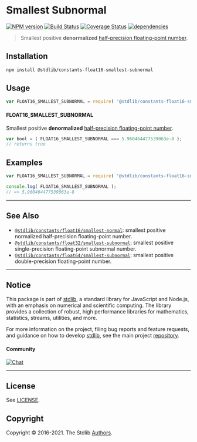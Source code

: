 <!--

@license Apache-2.0

Copyright (c) 2018 The Stdlib Authors.

Licensed under the Apache License, Version 2.0 (the "License");
you may not use this file except in compliance with the License.
You may obtain a copy of the License at

   http://www.apache.org/licenses/LICENSE-2.0

Unless required by applicable law or agreed to in writing, software
distributed under the License is distributed on an "AS IS" BASIS,
WITHOUT WARRANTIES OR CONDITIONS OF ANY KIND, either express or implied.
See the License for the specific language governing permissions and
limitations under the License.

-->

# Smallest Subnormal

[![NPM version][npm-image]][npm-url] [![Build Status][test-image]][test-url] [![Coverage Status][coverage-image]][coverage-url] [![dependencies][dependencies-image]][dependencies-url]

> Smallest positive **denormalized** [half-precision floating-point number][half-precision-floating-point-format].

<section class="installation">

## Installation

```bash
npm install @stdlib/constants-float16-smallest-subnormal
```

</section>

<section class="usage">

## Usage

<!-- eslint-disable id-length -->

```javascript
var FLOAT16_SMALLEST_SUBNORMAL = require( '@stdlib/constants-float16-smallest-subnormal' );
```

#### FLOAT16_SMALLEST_SUBNORMAL

Smallest positive **denormalized** [half-precision floating-point number][half-precision-floating-point-format].

<!-- eslint-disable id-length -->

```javascript
var bool = ( FLOAT16_SMALLEST_SUBNORMAL === 5.960464477539063e-8 );
// returns true
```

</section>

<!-- /.usage -->

<section class="examples">

## Examples

<!-- TODO: better example -->

<!-- eslint no-undef: "error" -->

<!-- eslint-disable id-length -->

```javascript
var FLOAT16_SMALLEST_SUBNORMAL = require( '@stdlib/constants-float16-smallest-subnormal' );

console.log( FLOAT16_SMALLEST_SUBNORMAL );
// => 5.960464477539063e-8
```

</section>

<!-- /.examples -->

<!-- Section for related `stdlib` packages. Do not manually edit this section, as it is automatically populated. -->

<section class="related">

* * *

## See Also

-   [`@stdlib/constants/float16/smallest-normal`][@stdlib/constants/float16/smallest-normal]: smallest positive normalized half-precision floating-point number.
-   [`@stdlib/constants/float32/smallest-subnormal`][@stdlib/constants/float32/smallest-subnormal]: smallest positive single-precision floating-point subnormal number.
-   [`@stdlib/constants/float64/smallest-subnormal`][@stdlib/constants/float64/smallest-subnormal]: smallest positive double-precision floating-point number.

</section>

<!-- /.related -->

<!-- Section for all links. Make sure to keep an empty line after the `section` element and another before the `/section` close. -->


<section class="main-repo" >

* * *

## Notice

This package is part of [stdlib][stdlib], a standard library for JavaScript and Node.js, with an emphasis on numerical and scientific computing. The library provides a collection of robust, high performance libraries for mathematics, statistics, streams, utilities, and more.

For more information on the project, filing bug reports and feature requests, and guidance on how to develop [stdlib][stdlib], see the main project [repository][stdlib].

#### Community

[![Chat][chat-image]][chat-url]

---

## License

See [LICENSE][stdlib-license].


## Copyright

Copyright &copy; 2016-2021. The Stdlib [Authors][stdlib-authors].

</section>

<!-- /.stdlib -->

<!-- Section for all links. Make sure to keep an empty line after the `section` element and another before the `/section` close. -->

<section class="links">

[npm-image]: http://img.shields.io/npm/v/@stdlib/constants-float16-smallest-subnormal.svg
[npm-url]: https://npmjs.org/package/@stdlib/constants-float16-smallest-subnormal

[test-image]: https://github.com/stdlib-js/constants-float16-smallest-subnormal/actions/workflows/test.yml/badge.svg
[test-url]: https://github.com/stdlib-js/constants-float16-smallest-subnormal/actions/workflows/test.yml

[coverage-image]: https://img.shields.io/codecov/c/github/stdlib-js/constants-float16-smallest-subnormal/main.svg
[coverage-url]: https://codecov.io/github/stdlib-js/constants-float16-smallest-subnormal?branch=main

[dependencies-image]: https://img.shields.io/david/stdlib-js/constants-float16-smallest-subnormal.svg
[dependencies-url]: https://david-dm.org/stdlib-js/constants-float16-smallest-subnormal/main

[chat-image]: https://img.shields.io/gitter/room/stdlib-js/stdlib.svg
[chat-url]: https://gitter.im/stdlib-js/stdlib/

[stdlib]: https://github.com/stdlib-js/stdlib

[stdlib-authors]: https://github.com/stdlib-js/stdlib/graphs/contributors

[stdlib-license]: https://raw.githubusercontent.com/stdlib-js/constants-float16-smallest-subnormal/main/LICENSE

[half-precision-floating-point-format]: https://en.wikipedia.org/wiki/Half-precision_floating-point_format

<!-- <related-links> -->

[@stdlib/constants/float16/smallest-normal]: https://github.com/stdlib-js/constants-float16-smallest-normal

[@stdlib/constants/float32/smallest-subnormal]: https://github.com/stdlib-js/constants-float32-smallest-subnormal

[@stdlib/constants/float64/smallest-subnormal]: https://github.com/stdlib-js/constants-float64-smallest-subnormal

<!-- </related-links> -->

</section>

<!-- /.links -->
